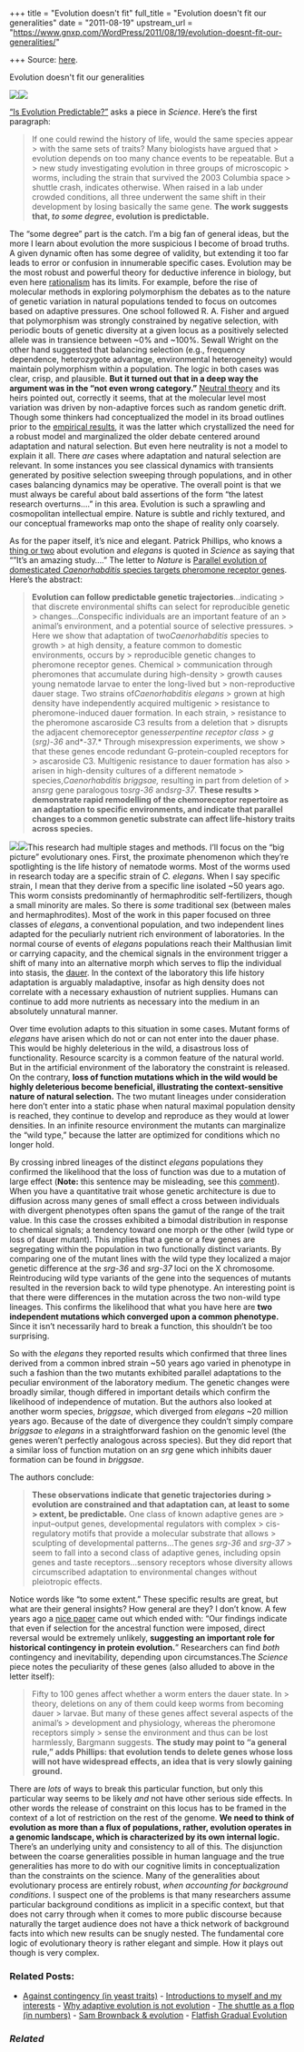 +++
title = "Evolution doesn't fit"
full_title = "Evolution doesn't fit our generalities"
date = "2011-08-19"
upstream_url = "https://www.gnxp.com/WordPress/2011/08/19/evolution-doesnt-fit-our-generalities/"

+++
Source: [here](https://www.gnxp.com/WordPress/2011/08/19/evolution-doesnt-fit-our-generalities/).

Evolution doesn't fit our generalities

[![](https://i0.wp.com/blogs.discovermagazine.com/gnxp/files/2011/08/800px-Adult_Caenorhabditis_elegans.jpg?resize=600%2C197)![](https://i0.wp.com/blogs.discovermagazine.com/gnxp/files/2011/08/800px-Adult_Caenorhabditis_elegans.jpg?resize=600%2C197)](https://i0.wp.com/blogs.discovermagazine.com/gnxp/files/2011/08/800px-Adult_Caenorhabditis_elegans.jpg)

[“Is Evolution Predictable?”](http://news.sciencemag.org/sciencenow/2011/08/is-evolution-predictable.html) asks a piece in *Science*. Here’s the first paragraph:

> If one could rewind the history of life, would the same species appear > with the same sets of traits? Many biologists have argued that > evolution depends on too many chance events to be repeatable. But a > new study investigating evolution in three groups of microscopic > worms, including the strain that survived the 2003 Columbia space > shuttle crash, indicates otherwise. When raised in a lab under crowded conditions, all three underwent the same shift in their development by losing basically the same gene. **The work suggests that, *to some degree*, evolution is predictable.**

The “some degree” part is the catch. I’m a big fan of general ideas, but the more I learn about evolution the more suspicious I become of broad truths. A given dynamic often has some degree of validity, but extending it too far leads to error or confusion in innumerable specific cases. Evolution may be the most robust and powerful theory for deductive inference in biology, but even here [rationalism](http://blogs.discovermagazine.com/cosmicvariance/2011/08/11/what-can-we-know-about-the-world-without-looking-at-it) has its limits. For example, before the rise of molecular methods in exploring polymorphism the debates as to the nature of genetic variation in natural populations tended to focus on outcomes based on adaptive pressures. One school followed R. A. Fisher and argued that polymorphism was strongly constrained by negative selection, with periodic bouts of genetic diversity at a given locus as a positively selected allele was in transience between \~0% and \~100%. Sewall Wright on the other hand suggested that balancing selection (e.g., frequency dependence, heterozygote advantage, environmental heterogeneity) would maintain polymorphism within a population. The logic in both cases was clear, crisp, and plausible. **But it turned out that in a deep way the argument was in the “not even wrong category.”** [Neutral theory](https://en.wikipedia.org/wiki/Neutral_theory_of_molecular_evolution) and its heirs pointed out, correctly it seems, that at the molecular level most variation was driven by non-adaptive forces such as random genetic drift. Though some thinkers had conceptualized the model in its broad outlines prior to the [empirical results](https://evilutionarybiologist.blogspot.com/2007/08/this-weeks-citation-classic_17.html), it was the latter which crystallized the need for a robust model and marginalized the older debate centered around adaptation and natural selection. But even here neutrality is not a model to explain it all. There *are* cases where adaptation and natural selection are relevant. In some instances you see classical dynamics with transients generated by positive selection sweeping through populations, and in other cases balancing dynamics may be operative. The overall point is that we must always be careful about bald assertions of the form “the latest research overturns….” in this area. Evolution is such a sprawling and cosmopolitan intellectual empire. Nature is subtle and richly textured, and our conceptual frameworks map onto the shape of reality only coarsely.

As for the paper itself, it’s nice and elegant. Patrick Phillips, who knows a [thing or two](http://pages.uoregon.edu/pphil/) about evolution and *elegans* is quoted in *Science* as saying that “”It’s an amazing study….” The letter to *Nature* is [Parallel evolution of domesticated *Caenorhabditis* species targets pheromone receptor genes](http://www.nature.com/nature/journal/vaop/ncurrent/full/nature10378.html). Here’s the abstract:

> **Evolution can follow predictable genetic trajectories**…indicating > that discrete environmental shifts can select for reproducible genetic > changes…Conspecific individuals are an important feature of an > animal’s environment, and a potential source of selective pressures. > Here we show that adaptation of two*Caenorhabditis* species to growth > at high density, a feature common to domestic environments, occurs by > reproducible genetic changes to pheromone receptor genes. Chemical > communication through pheromones that accumulate during high-density > growth causes young nematode larvae to enter the long-lived but > non-reproductive dauer stage. Two strains of*Caenorhabditis elegans* > grown at high density have independently acquired multigenic > resistance to pheromone-induced dauer formation. In each strain, > resistance to the pheromone ascaroside C3 results from a deletion that > disrupts the adjacent chemoreceptor genes*serpentine receptor class > g* (*srg)-36* and*-37.* Through misexpression experiments, we show > that these genes encode redundant G-protein-coupled receptors for > ascaroside C3. Multigenic resistance to dauer formation has also > arisen in high-density cultures of a different nematode > species,*Caenorhabditis briggsae,* resulting in part from deletion of > an*srg* gene paralogous to*srg-36* and*srg-37*. **These results > demonstrate rapid remodelling of the chemoreceptor repertoire as an adaptation to specific environments, and indicate that parallel changes to a common genetic substrate can affect life-history traits across species.**

[![](https://i0.wp.com/blogs.discovermagazine.com/gnxp/files/2011/08/fig1.jpg?resize=300%2C120)![](https://i0.wp.com/blogs.discovermagazine.com/gnxp/files/2011/08/fig1.jpg?resize=300%2C120)](https://i0.wp.com/blogs.discovermagazine.com/gnxp/files/2011/08/fig1.jpg)This research had multiple stages and methods. I’ll focus on the “big picture” evolutionary ones. First, the proximate phenomenon which they’re spotlighting is the life history of nematode worms. Most of the worms used in research today are a specific strain of *C. elegans*. When I say specific strain, I mean that they derive from a specific line isolated \~50 years ago. This worm consists predominantly of hermaphroditic self-fertilizers, though a small minority are males. So there is *some* traditional sex (between males and hermaphrodites). Most of the work in this paper focused on three classes of *elegans*, a conventional population, and two independent lines adapted for the peculiarly nutrient rich environment of laboratories. In the normal course of events of *elegans* populations reach their Malthusian limit or carrying capacity, and the chemical signals in the environment trigger a shift of many into an alternative morph which serves to flip the individual into stasis, the [dauer](https://en.wikipedia.org/wiki/Dauer_larva). In the context of the laboratory this life history adaptation is arguably maladaptive, insofar as high density does not correlate with a necessary exhaustion of nutrient supplies. Humans can continue to add more nutrients as necessary into the medium in an absolutely unnatural manner.

Over time evolution adapts to this situation in some cases. Mutant forms of *elegans* have arisen which do not or can not enter into the dauer phase. This would be highly deleterious in the wild, a disastrous loss of functionality. Resource scarcity is a common feature of the natural world. But in the artificial environment of the laboratory the constraint is released. On the contrary, **loss of function mutations which in the wild would be highly deleterious become beneficial, illustrating the context-sensitive nature of natural selection.** The two mutant lineages under consideration here don’t enter into a static phase when natural maximal population density is reached, they continue to develop and reproduce as they would at lower densities. In an infinite resource environment the mutants can marginalize the “wild type,” because the latter are optimized for conditions which no longer hold.

By crossing inbred lineages of the distinct *elegans* populations they confirmed the likelihood that the loss of function was due to a mutation of large effect (**Note:** this sentence may be misleading, see this [comment](http://blogs.discovermagazine.com/gnxp/2011/08/evolution-doesnt-fit-our-generalities/comment-page-1/#comment-82156)). When you have a quantitative trait whose genetic architecture is due to diffusion across many genes of small effect a cross between individuals with divergent phenotypes often spans the gamut of the range of the trait value. In this case the crosses exhibited a bimodal distribution in response to chemical signals; a tendency toward one morph or the other (wild type or loss of dauer mutant). This implies that a gene or a few genes are segregating within the population in two functionally distinct variants. By comparing one of the mutant lines with the wild type they localized a major genetic difference at the *srg-36* and *srg-37* loci on the X chromosome. Reintroducing wild type variants of the gene into the sequences of mutants resulted in the reversion back to wild type phenotype. An interesting point is that there were differences in the mutation across the two non-wild type lineages. This confirms the likelihood that what you have here are **two independent mutations which converged upon a common phenotype.** Since it isn’t necessarily hard to break a function, this shouldn’t be too surprising.

So with the *elegans* they reported results which confirmed that three lines derived from a common inbred strain \~50 years ago varied in phenotype in such a fashion than the two mutants exhibited parallel adaptations to the peculiar environment of the laboratory medium. The genetic changes were broadly similar, though differed in important details which confirm the likelihood of independence of mutation. But the authors also looked at another worm species, *briggsae*, which diverged from *elegans* \~20 million years ago. Because of the date of divergence they couldn’t simply compare *briggsae* to *elegans* in a straightforward fashion on the genomic level (the genes weren’t perfectly analogous across species). But they did report that a similar loss of function mutation on an *srg* gene which inhibits dauer formation can be found in *briggsae*.

The authors conclude:

> **These observations indicate that genetic trajectories during > evolution are constrained and that adaptation can, at least to some > extent, be predictable.** One class of known adaptive genes are > input–output genes, developmental regulators with complex > cis-regulatory motifs that provide a molecular substrate that allows > sculpting of developmental patterns…The genes *srg-36* and *srg-37* > seem to fall into a second class of adaptive genes, including opsin genes and taste receptors…sensory receptors whose diversity allows circumscribed adaptation to environmental changes without pleiotropic effects.

Notice words like “to some extent.” These specific results are great, but what are their general insights? How general are they? I don’t know. A few years ago a [nice paper](http://www.nature.com/nature/journal/v461/n7263/abs/nature08249.html) came out which ended with: “Our findings indicate that even if selection for the ancestral function were imposed, direct reversal would be extremely unlikely, **suggesting an important role for historical contingency in protein evolution.**” Researchers can find *both* contingency and inevitability, depending upon circumstances.The *Science* piece notes the peculiarity of these genes (also alluded to above in the letter itself):

> Fifty to 100 genes affect whether a worm enters the dauer state. In > theory, deletions on any of them could keep worms from becoming dauer > larvae. But many of these genes affect several aspects of the animal’s > development and physiology, whereas the pheromone receptors simply > sense the environment and thus can be lost harmlessly, Bargmann suggests. **The study may point to “a general rule,” adds Phillips: that evolution tends to delete genes whose loss will not have widespread effects, an idea that is very slowly gaining ground.**

There are *lots* of ways to break this particular function, but only this particular way seems to be likely *and* not have other serious side effects. In other words the release of constraint on this locus has to be framed in the context of a lot of restriction on the rest of the genome. **We need to think of evolution as more than a flux of populations, rather, evolution operates in a genomic landscape, which is characterized by its own internal logic.** There’s an underlying unity and consistency to all of this. The disjunction between the coarse generalities possible in human language and the true generalities has more to do with our cognitive limits in conceptualization than the constraints on the science. Many of the generalities about evolutionary process are entirely robust, *when accounting for background conditions*. I suspect one of the problems is that many researchers assume particular background conditions as implicit in a specific context, but that does not carry through when it comes to more public discourse because naturally the target audience does not have a thick network of background facts into which new results can be snugly nested. The fundamental core logic of evolutionary theory is rather elegant and simple. How it plays out though is very complex.

### Related Posts:

- [Against contingency (in yeast
  traits)](https://www.gnxp.com/WordPress/2014/09/23/against-contingency-in-yeast-traits/) - [Introductions to myself and my
  interests](https://www.gnxp.com/WordPress/2008/12/08/introductions-to-myself-and-my-interests/) - [Why adaptive evolution is not
  evolution](https://www.gnxp.com/WordPress/2007/12/22/why-adaptive-evolution-is-not-evolution/) - [The shuttle as a flop (in
  numbers)](https://www.gnxp.com/WordPress/2011/07/22/the-shuttle-as-a-flop-in-numbers/) - [Sam Brownback &
  evolution](https://www.gnxp.com/WordPress/2007/05/30/sam-brownback-evolution/) - [Flatfish Gradual
  Evolution](https://www.gnxp.com/WordPress/2009/09/25/flatfish-gradual-evolution/)

### *Related*

[](https://www.addtoany.com/add_to/facebook?linkurl=https%3A%2F%2Fwww.gnxp.com%2FWordPress%2F2011%2F08%2F19%2Fevolution-doesnt-fit-our-generalities%2F&linkname=Evolution%20doesn%27t%20fit%20our%20generalities "Facebook")[](https://www.addtoany.com/add_to/twitter?linkurl=https%3A%2F%2Fwww.gnxp.com%2FWordPress%2F2011%2F08%2F19%2Fevolution-doesnt-fit-our-generalities%2F&linkname=Evolution%20doesn%27t%20fit%20our%20generalities "Twitter")[](https://www.addtoany.com/add_to/email?linkurl=https%3A%2F%2Fwww.gnxp.com%2FWordPress%2F2011%2F08%2F19%2Fevolution-doesnt-fit-our-generalities%2F&linkname=Evolution%20doesn%27t%20fit%20our%20generalities "Email")[](https://www.addtoany.com/share)
